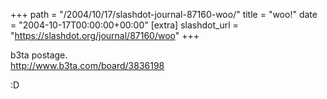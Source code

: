 +++
path = "/2004/10/17/slashdot-journal-87160-woo/"
title = "woo!"
date = "2004-10-17T00:00:00+00:00"
[extra]
slashdot_url = "https://slashdot.org/journal/87160/woo"
+++

<p>b3ta postage.<br><a href="http://www.b3ta.com/board/3836198">http://www.b3ta.com/board/3836198</a></p>
<p><nobr> </nobr>:D</p>

